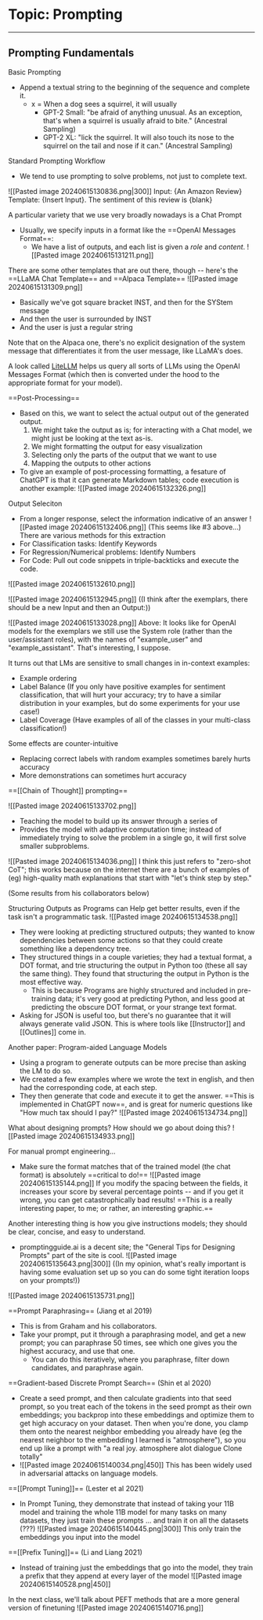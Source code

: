 # Topic: Prompting

---

## Prompting Fundamentals

Basic Prompting
- Append a textual string to the beginning of the sequence and complete it.
	- x = When a dog sees a squirrel, it will usually
		- GPT-2 Small: "be afraid of anything unusual. As an exception, that's when a squirrel is usually afraid to bite." (Ancestral Sampling)
		- GPT-2 XL: "lick the squirrel. It will also touch its nose to the squirrel on the tail and nose if it can." (Ancestral Sampling)

Standard Prompting Workflow
- We tend to use prompting to solve problems, not just to complete text.

![[Pasted image 20240615130836.png|300]]
Input: {An Amazon Review}
Template: {Insert Input}. The sentiment of this review is {blank}


A particular variety that we use very broadly nowadays is a Chat Prompt
- Usually, we specify inputs in a format like the ==OpenAI Messages Format==:
	- We have a list of outputs, and each list is given a *role* and *content*.
![[Pasted image 20240615131211.png]]

There are some other templates that are out there, though -- here's the ==LLaMA Chat Template== and ==Alpaca Template==
![[Pasted image 20240615131309.png]]
- Basically we've got square bracket INST, and then for the SYStem message
- And then the user is surrounded by INST
- And the user is just a regular string

Note that on the Alpaca one, there's no explicit designation of the system message that differentiates it from the user message, like LLaMA's does.

A look called [LiteLLM](https://github.com/BerriAI/litellm) helps us query all sorts of LLMs using the OpenAI Messages Format (which then is converted under the hood to the appropriate format for your model).

==Post-Processing==
- Based on this, we want to select the actual output out of the generated output.
	1. We might take the output as is; for interacting with a Chat model, we might just be looking at the text as-is.
	2. We might formatting the output for easy visualization
	3. Selecting only the parts of the output that we want to use
	4. Mapping the outputs to other actions
- To give an example of post-processing formatting, a fesature of ChatGPT is that it can generate Markdown tables; code execution is another example:
![[Pasted image 20240615132326.png]]

Output Seleciton
- From a longer response, select the information indicative of an answer
![[Pasted image 20240615132406.png]]
(This seems like #3 above...)
There are various methods for this extraction
- For Classification tasks: Identify Keywords
- For Regression/Numerical problems: Identify Numbers
- For Code: Pull out code snippets in triple-backticks and execute the code.

![[Pasted image 20240615132610.png]]


![[Pasted image 20240615132945.png]]
((I think after the exemplars, there should be a new Input and then an Output:))

![[Pasted image 20240615133028.png]]
Above: It looks like for OpenAI models for the exemplars we still use the System role (rather than the user/assistant roles), with the names of "example_user" and "example_assistant". That's interesting, I suppose.


It turns out that LMs are sensitive to small changes in in-context examples:
- Example ordering
- Label Balance (If you only have positive examples for sentiment classification, that will hurt your accuracy; try to have a similar distribution in your examples, but do some experiments for your use case!)
- Label Coverage (Have examples of all of the classes in your multi-class classification!)

Some effects are counter-intuitive
- Replacing correct labels with random examples sometimes barely hurts accuracy
- More demonstrations can sometimes hurt accuracy

==[[Chain of Thought]] prompting==

![[Pasted image 20240615133702.png]]
- Teaching the model to build up its answer through a series of 
- Provides the model with adaptive computation time; instead of immediately trying to solve the problem in a single go, it will first solve smaller subproblems.

![[Pasted image 20240615134036.png]]
I think this just refers to "zero-shot CoT"; this works because on the internet there are a bunch of examples of (eg) high-quality math explanations that start with "let's think step by step."

(Some results from his collaborators below)

Structuring Outputs as Programs can Help get better results, even if the task isn't a programmatic task.
![[Pasted image 20240615134538.png]]
- They were looking at predicting structured outputs; they wanted to know dependencies between some actions so that they could create something like a dependency tree.
- They structured things in a couple varieties; they had a textual format, a DOT format, and trie structuring the output in Python too (these all say the same thing). They found that structuring the output in Python is the most effective way.
	- This is because Programs are highly structured and included in pre-training data; it's very good at predicting Python, and less good at predicting the obscure DOT format, or your strange text format.
- Asking for JSON is useful too, but there's no guarantee that it will always generate valid JSON. This is where tools like [[Instructor]] and [[Outlines]] come in.

Another paper: Program-aided Language Models
- Using a program to generate outputs can be more precise than asking the LM to do so.
- We created a few examples where we wrote the text in english, and then had the corresponding code, at each step.
- They then generate that code and execute it to get the answer.
==This is implemented in ChatGPT now==, and is great for numeric questions like "How much tax should I pay?"
![[Pasted image 20240615134734.png]]


What about designing prompts? How should we go about doing this?
![[Pasted image 20240615134933.png]]

For manual prompt engineering...
- Make sure the format matches that of the trained model (the chat format) is absolutely ==critical to do!==
![[Pasted image 20240615135144.png]]
If you modify the spacing between the fields, it increases your score by several percentage points -- and if you get it wrong, you can get catastrophically bad results!
==This is a really interesting paper, to me; or rather, an interesting graphic.==

Another interesting thing is how you give instructions models; they should be clear, concise, and easy to understand.
- promptingguide.ai is a decent site; the "General Tips for Designing Prompts" part of the site is cool.
![[Pasted image 20240615135643.png|300]]
((In my opinion, what's really important is having some evaluation set up so you can do some tight iteration loops on your prompts!))


![[Pasted image 20240615135731.png]]

==Prompt Paraphrasing== (Jiang et al 2019)
- This is from Graham and his collaborators.
- Take your prompt, put it through a paraphrasing model, and get a new prompt; you can paraphrase 50 times, see which one gives you the highest accuracy, and use that one.
	- You can do this iteratively, where you paraphrase, filter down candidates, and paraphrase again.


==Gradient-based Discrete Prompt Search== (Shin et al 2020)
- Create a seed prompt, and then calculate gradients into that seed prompt, so you treat each of the tokens in the seed prompt as their own embeddings; you backprop into these embeddings and optimize them to get high accuracy on your dataset. Then when you're done, you clamp them onto the nearest neighbor embedding you already have (eg the nearest neighbor to the embedding I learned is "atmosphere"), so you end up like a prompt with "a real joy. atmosphere alot dialogue Clone totally"
- ![[Pasted image 20240615140034.png|450]]
This has been widely used in adversarial attacks on language models.


==[[Prompt Tuning]]== (Lester et al 2021)
- In Prompt Tuning, they demonstrate that instead of taking your 11B model and training the whole 11B model for many tasks on many datasets, they just train these prompts ... and train it on all the datasets (???) 
![[Pasted image 20240615140445.png|300]]
This only train the embeddings you input into the model


==[[Prefix Tuning]]== (Li and Liang 2021)
- Instead of training just the embeddings that go into the model, they train a prefix that they append at every layer of the model
![[Pasted image 20240615140528.png|450]]

In the next class, we'll talk about PEFT methods that are a more general version of finetuning
![[Pasted image 20240615140716.png]]
